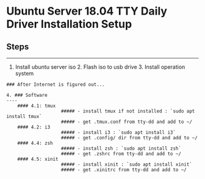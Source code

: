 # Ubuntu Server 18.04 TTY Daily Driver Installation Setup

## Steps
----
  1. Install ubuntu server iso
	2. Flash iso to usb drive
	3. Install operation system

	### After Internet is figured out...

	4. ### Software
	----
		#### 4.1: tmux
						##### - install tmux if not installed : `sudo apt install tmux`
						##### - get .tmux.conf from tty-dd and add to ~/
		#### 4.2: i3
						##### - install i3 : `sudo apt install i3`
						##### - get .config/ dir from tty-dd and add to ~/
		#### 4.4: zsh
						##### - install zsh : `sudo apt install zsh`
						##### - get .zshrc from tty-dd and add to ~/
		#### 4.5: xinit
						##### - install xinit : `sudo apt install xinit`
						##### - get .xinitrc from tty-dd and add to ~/




